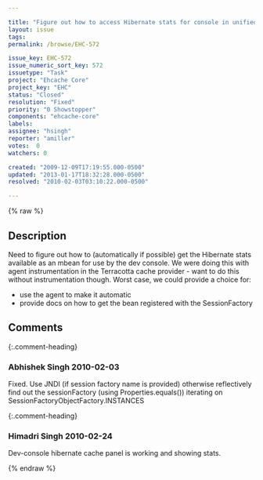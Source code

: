 ```yaml
---

title: "Figure out how to access Hibernate stats for console in unified cache provider"
layout: issue
tags: 
permalink: /browse/EHC-572

issue_key: EHC-572
issue_numeric_sort_key: 572
issuetype: "Task"
project: "Ehcache Core"
project_key: "EHC"
status: "Closed"
resolution: "Fixed"
priority: "0 Showstopper"
components: "ehcache-core"
labels: 
assignee: "hsingh"
reporter: "amiller"
votes:  0
watchers: 0

created: "2009-12-09T17:19:55.000-0500"
updated: "2013-01-17T18:32:28.000-0500"
resolved: "2010-02-03T03:10:22.000-0500"

---
```




{% raw %}



## Description

<div markdown="1" class="description">

Need to figure out how to (automatically if possible) get the Hibernate stats available as an mbean for use by the dev console.  We were doing this with agent instrumentation in the Terracotta cache provider - want to do this without instrumentation though.  Worst case, we could provide a choice for:

- use the agent to make it automatic
- provide docs on how to get the bean registered with the SessionFactory



</div>

## Comments


{:.comment-heading}
### **Abhishek Singh** <span class="date">2010-02-03</span>

<div markdown="1" class="comment">

Fixed. Use JNDI (if session factory name is provided) otherwise reflectively find out the sessionFactory (using Properties.equals()) iterating on SessionFactoryObjectFactory.INSTANCES

</div>


{:.comment-heading}
### **Himadri Singh** <span class="date">2010-02-24</span>

<div markdown="1" class="comment">

Dev-console hibernate cache panel is working and showing stats.

</div>



{% endraw %}
